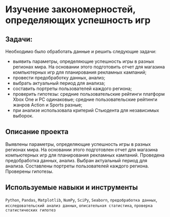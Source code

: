 # Изучение закономерностей, определяющих успешность игр

## Задачи:
Необходимо было обработать данные и решить следующие задачи:
* выявить параметры, определяющие успешность игры в разных регионах мира. На основании этого подготовить отчет для магазина компьютерных игр для планирования рекламных кампаний;
* провести предобработку данных, анализ;
* выбрать актуальный период для анализа;
* составить портреты пользователей каждого региона;
* проверить гипотезы: средние пользовательские рейтинги платформ Xbox One и PC одинаковые; средние пользовательские рейтинги жанров Action и Sports разные;
* при анализе использовала критерий Стьюдента для независимых выборок.

## Описание проекта
Выявлены параметры, определяющие успешность игры в разных регионах мира. На основании этого подготовлен отчет для магазина компьютерных игр для планирования рекламных кампаний. Проведена предобработка данных, анализ. Выбран актуальный период для анализа. Составлены портреты пользователей каждого региона. Проверены гипотезы.

## Используемые навыки и инструменты
`Python`, `Pandas`, `Matplotlib`, `NumPy`, `SciPy`, `Seaborn`, `предобработка данных`, `исследовательский анализ данных`, `описательная статистика`, `проверка статистических гипотез`
